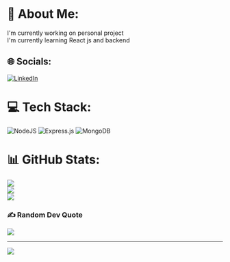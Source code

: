 # 💫 About Me:
I'm currently working on personal project <br>I'm currently learning React js and backend


## 🌐 Socials:
[![LinkedIn](https://img.shields.io/badge/LinkedIn-%230077B5.svg?logo=linkedin&logoColor=white)](https://linkedin.com/in/https://www.linkedin.com/in/susan-khatri-3a1869260/) 

# 💻 Tech Stack:
![NodeJS](https://img.shields.io/badge/node.js-6DA55F?style=for-the-badge&logo=node.js&logoColor=white) ![Express.js](https://img.shields.io/badge/express.js-%23404d59.svg?style=for-the-badge&logo=express&logoColor=%2361DAFB) ![MongoDB](https://img.shields.io/badge/MongoDB-%234ea94b.svg?style=for-the-badge&logo=mongodb&logoColor=white)
# 📊 GitHub Stats:
![](https://github-readme-stats.vercel.app/api?username=susank00&theme=dark&hide_border=false&include_all_commits=false&count_private=false)<br/>
![](https://github-readme-streak-stats.herokuapp.com/?user=susank00&theme=dark&hide_border=false)<br/>
![](https://github-readme-stats.vercel.app/api/top-langs/?username=susank00&theme=dark&hide_border=false&include_all_commits=false&count_private=false&layout=compact)

### ✍️ Random Dev Quote
![](https://quotes-github-readme.vercel.app/api?type=horizontal&theme=radical)

---
[![](https://visitcount.itsvg.in/api?id=susank00&icon=0&color=0)](https://visitcount.itsvg.in)

